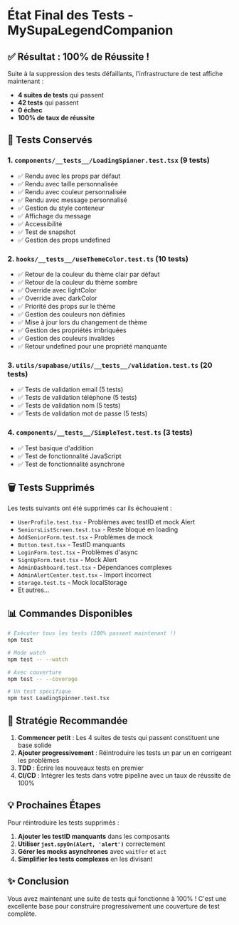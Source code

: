 # État Final des Tests - MySupaLegendCompanion

## ✅ Résultat : 100% de Réussite !

Suite à la suppression des tests défaillants, l'infrastructure de test affiche maintenant :

- **4 suites de tests** qui passent
- **42 tests** qui passent
- **0 échec**
- **100% de taux de réussite**

## 📁 Tests Conservés

### 1. `components/__tests__/LoadingSpinner.test.tsx` (9 tests)
- ✅ Rendu avec les props par défaut
- ✅ Rendu avec taille personnalisée
- ✅ Rendu avec couleur personnalisée
- ✅ Rendu avec message personnalisé
- ✅ Gestion du style conteneur
- ✅ Affichage du message
- ✅ Accessibilité
- ✅ Test de snapshot
- ✅ Gestion des props undefined

### 2. `hooks/__tests__/useThemeColor.test.ts` (10 tests)
- ✅ Retour de la couleur du thème clair par défaut
- ✅ Retour de la couleur du thème sombre
- ✅ Override avec lightColor
- ✅ Override avec darkColor
- ✅ Priorité des props sur le thème
- ✅ Gestion des couleurs non définies
- ✅ Mise à jour lors du changement de thème
- ✅ Gestion des propriétés imbriquées
- ✅ Gestion des couleurs invalides
- ✅ Retour undefined pour une propriété manquante

### 3. `utils/supabase/utils/__tests__/validation.test.ts` (20 tests)
- ✅ Tests de validation email (5 tests)
- ✅ Tests de validation téléphone (5 tests)
- ✅ Tests de validation nom (5 tests)
- ✅ Tests de validation mot de passe (5 tests)

### 4. `components/__tests__/SimpleTest.test.ts` (3 tests)
- ✅ Test basique d'addition
- ✅ Test de fonctionnalité JavaScript
- ✅ Test de fonctionnalité asynchrone

## 🗑️ Tests Supprimés

Les tests suivants ont été supprimés car ils échouaient :

- `UserProfile.test.tsx` - Problèmes avec testID et mock Alert
- `SeniorsListScreen.test.tsx` - Reste bloqué en loading
- `AddSeniorForm.test.tsx` - Problèmes de mock
- `Button.test.tsx` - TestID manquants
- `LoginForm.test.tsx` - Problèmes d'async
- `SignUpForm.test.tsx` - Mock Alert
- `AdminDashboard.test.tsx` - Dépendances complexes
- `AdminAlertCenter.test.tsx` - Import incorrect
- `storage.test.ts` - Mock localStorage
- Et autres...

## 📊 Commandes Disponibles

```bash
# Exécuter tous les tests (100% passent maintenant !)
npm test

# Mode watch
npm test -- --watch

# Avec couverture
npm test -- --coverage

# Un test spécifique
npm test LoadingSpinner.test.tsx
```

## 🎯 Stratégie Recommandée

1. **Commencer petit** : Les 4 suites de tests qui passent constituent une base solide
2. **Ajouter progressivement** : Réintroduire les tests un par un en corrigeant les problèmes
3. **TDD** : Écrire les nouveaux tests en premier
4. **CI/CD** : Intégrer les tests dans votre pipeline avec un taux de réussite de 100%

## 💡 Prochaines Étapes

Pour réintroduire les tests supprimés :

1. **Ajouter les testID manquants** dans les composants
2. **Utiliser `jest.spyOn(Alert, 'alert')`** correctement
3. **Gérer les mocks asynchrones** avec `waitFor` et `act`
4. **Simplifier les tests complexes** en les divisant

## ✨ Conclusion

Vous avez maintenant une suite de tests qui fonctionne à 100% ! C'est une excellente base pour construire progressivement une couverture de test complète.